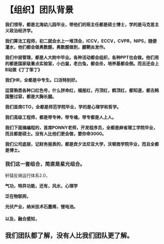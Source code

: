 # 【组织】团队背景

**我们领导，都是北海幼儿园毕业，带他们的班主任都是硕士博士，学的是马克思主义政治经济学。**

**我们算法工程师，初二就会水上一堆顶会，ICCV，ECCV，CVPR，NIPS，随便灌水，他们都会做奥数题，奥数题做到，腱鞘炎发作。**

**我们中层管理，都是人大附中毕业。各种活动都会组织，各种PPT也会做。他们用的都是国家级重点实验室，小白鼠，老白兔，都会杀，培养基都会倒。而且还会上B站做《丁丁笨丁》**

**我们HR，全都是中专生。口活特别好。**

**运营熟悉各种口红色号，什么拼命红，福报红，丹顶红，鹤顶红，都知道，都去韩国整过容，都是大胸长腿。**

**我们首席CTO，全都是师范学院毕业，学的是心理学和哲学。**

**我们高级工程师，都是带专神，带专魂，带专都是人上人。**

**我们下面搞编程的，首席PONNY老师，开发程序员，全都是麻省理工学院毕业，而且都是硕士。没有人比他们更会做，要你命3000。**

**我们公司底层，记财务报表的，都是宾夕法尼亚大学，沃顿商学院毕业，而且全都是博士。**

### 我们这一套组合，简直是星光组合。 <a id="-"></a>

  
轩辕反熵运行体系2.0，

**气功，特异功能，还有，风水，心理学**

**泛在物联网，**

**光伏产业，纳米技术石墨烯，锂电池。**

#### 以及，融合感知， <a id="-"></a>

## 我们团队都了解，没有人比我们团队更了解。

